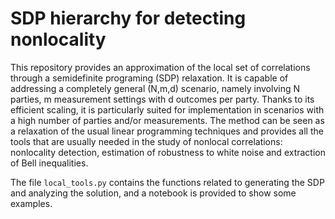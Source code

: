 # SDP hierarchy for detecting nonlocality

This repository provides an approximation of the local set of correlations through a semidefinite programing (SDP) relaxation. It is capable of addressing a completely general (N,m,d) scenario, namely involving N parties, m measurement settings with d outcomes per party.
Thanks to its efficient scaling, it is particularly suited for implementation in scenarios with a high number of parties and/or measurements. 
The method can be seen as a relaxation of the usual linear programming techniques and provides all the tools that are usually needed in the study of nonlocal correlations: nonlocality detection, estimation of robustness to white noise and extraction of Bell inequalities. 

The file `local_tools.py` contains the functions related to generating the SDP and analyzing the solution, and a notebook is provided to show some examples.
